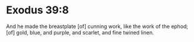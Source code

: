 # Exodus 39:8

And he made the breastplate [of] cunning work, like the work of the ephod; [of] gold, blue, and purple, and scarlet, and fine twined linen.